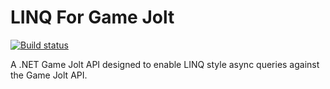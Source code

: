 # LINQ For Game Jolt
[![Build status](https://ci.appveyor.com/api/projects/status/l0rjqypdiwlgvgqv/branch/master?svg=true)](https://ci.appveyor.com/project/runewake2/linqforgamejolt/branch/master)

A .NET Game Jolt API designed to enable LINQ style async queries against the Game Jolt API.
